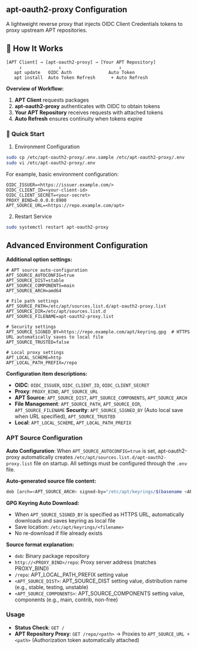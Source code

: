 ## apt-oauth2-proxy Configuration

A lightweight reverse proxy that injects OIDC Client Credentials tokens to proxy upstream APT repositories.

## 🔄 How It Works

```
[APT Client] → [apt-oauth2-proxy] → [Your APT Repository]
     ↓              ↓                      ↓
   apt update   OIDC Auth              Auto Token
   apt install  Auto Token Refresh      + Auto Refresh
```

**Overview of Workflow:**
1. **APT Client** requests packages
2. **apt-oauth2-proxy** authenticates with OIDC to obtain tokens
3. **Your APT Repository** receives requests with attached tokens
4. **Auto Refresh** ensures continuity when tokens expire

### 🚀 Quick Start

1) Environment Configuration
```bash
sudo cp /etc/apt-oauth2-proxy/.env.sample /etc/apt-oauth2-proxy/.env
sudo vi /etc/apt-oauth2-proxy/.env
```
For example, basic environment configuration:

```dotenv
OIDC_ISSUER=<https://issuer.example.com/>
OIDC_CLIENT_ID=<your-client-id>
OIDC_CLIENT_SECRET=<your-secret>
PROXY_BIND=0.0.0.0:8900
APT_SOURCE_URL=<https://repo.example.com/apt>
```

2) Restart Service
```bash
sudo systemctl restart apt-oauth2-proxy
```


## Advanced Environment Configuration

**Additional option settings:**
```dotenv
# APT source auto-configuration
APT_SOURCE_AUTOCONFIG=true
APT_SOURCE_DIST=stable
APT_SOURCE_COMPONENTS=main
APT_SOURCE_ARCH=amd64

# File path settings
APT_SOURCE_PATH=/etc/apt/sources.list.d/apt-oauth2-proxy.list
APT_SOURCE_DIR=/etc/apt/sources.list.d
APT_SOURCE_FILENAME=apt-oauth2-proxy.list

# Security settings
APT_SOURCE_SIGNED_BY=https://repo.example.com/apt/keyring.gpg  # HTTPS URL automatically saves to local file
APT_SOURCE_TRUSTED=false

# Local proxy settings
APT_LOCAL_SCHEME=http
APT_LOCAL_PATH_PREFIX=/repo
```

**Configuration item descriptions:**
- **OIDC**: `OIDC_ISSUER`, `OIDC_CLIENT_ID`, `OIDC_CLIENT_SECRET`
- **Proxy**: `PROXY_BIND`, `APT_SOURCE_URL`
- **APT Source**: `APT_SOURCE_DIST`, `APT_SOURCE_COMPONENTS`, `APT_SOURCE_ARCH`
- **File Management**: `APT_SOURCE_PATH`, `APT_SOURCE_DIR`, `APT_SOURCE_FILENAME`
 **Security**: `APT_SOURCE_SIGNED_BY` (Auto local save when URL specified), `APT_SOURCE_TRUSTED`
- **Local**: `APT_LOCAL_SCHEME`, `APT_LOCAL_PATH_PREFIX`

### APT Source Configuration

**Auto Configuration**: When `APT_SOURCE_AUTOCONFIG=true` is set, apt-oauth2-proxy automatically creates `/etc/apt/sources.list.d/apt-oauth2-proxy.list` file on startup. All settings must be configured through the `.env` file.

**Auto-generated source file content:**
```bash
deb [arch=<APT_SOURCE_ARCH> signed-by="/etc/apt/keyrings/$(basename <APT_SOURCE_SIGNED_BY>)"] http://<PROXY_BIND>/repo <APT_SOURCE_DIST> <APT_SOURCE_COMPONENTS>
```

**GPG Keyring Auto Download:**
- When `APT_SOURCE_SIGNED_BY` is specified as HTTPS URL, automatically downloads and saves keyring as local file
- Save location: `/etc/apt/keyrings/<filename>`
- No re-download if file already exists

**Source format explanation:**
- `deb`: Binary package repository
- `http://<PROXY_BIND>/repo`: Proxy server address (matches PROXY_BIND)
- `/repo`: APT_LOCAL_PATH_PREFIX setting value
- `<APT_SOURCE_DIST>`: APT_SOURCE_DIST setting value, distribution name (e.g., stable, testing, unstable)
- `<APT_SOURCE_COMPONENTS>`: APT_SOURCE_COMPONENTS setting value, components (e.g., main, contrib, non-free)

### Usage

- **Status Check**: `GET /`
- **APT Repository Proxy**: `GET /repo/<path>` → Proxies to `APT_SOURCE_URL + <path>` (Authorization token automatically attached)

